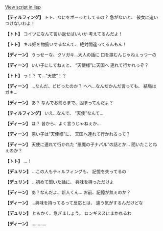 [View script in lisp](../scripts/1310902.txt)

**【ティルフィング】**
トト、なにをボーっとしてるの？
急がないと、
彼女に追いつけないわよ！

**【トト】**
コイツになんて言い返せばいいか
考えてるんだよ！

**【トト】**
キル姫を物扱いするなんて、
絶対間違ってるんもん！

**【ディーン】**
うっせーな、クソガキ…大人の話に
口を挟むんじゃねぇっつーの

**【ディーン】**
いい子にしてねぇと、
“天使様”に天国へ
連れて行かれっぞ？

**【トト】**
っ！？
て…“天使”！？

**【ディーン】**
…なんだ、ビビったのか？
へへ…なんだかんだ言っても、
結局はガキ…

**【ディーン】**
あ？
なんでお前らまで、固まってんだよ？

**【ティルフィング】**
いえ…なんで、
“天使”なんて…

**【ディーン】**
は？
昔から、よく言うじゃねぇか…

**【ディーン】**
悪い子は“天使様”に、
天国へ連れて行かれるって？

**【ディーン】**
天使に連れて行かれた
“悪魔の子ナパル”の話とか…
聞いたことねぇのか？

**【トト】**
…！

**【デュリン】**
…この人もティルフィングも、
記憶を失ってるの

**【デュリン】**
…初めて聞いた話に、
興味を持っただけよ

**【ディーン】**
あ？なんだよ、新人くん…
お前、記憶が無ぇのか？

**【ディーン】**
…興味を持ってるって反応とは、
違う気がするんだけどな

**【デュリン】**
ともかく、急ぎましょう。
ロンギヌスにまかれるわ

**【ディーン】**
…………